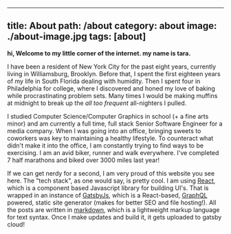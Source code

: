 ---
title: About
path: /about
category: about
image: ./about-image.jpg
tags: [about]
------

**hi, Welcome to my little corner of the internet.  my name is tara.**

I have been a resident of New York City for the past eight years, currently living in Williamsburg, Brooklyn.  Before that, I spent the first eighteen years of my life in South Florida dealing with humidity.  Then I spent four in Philadelphia for college, where I discovered and honed my love of baking while procrastinating problem sets.  Many times I would be making muffins at midnight to break up the _all too frequent_ all-nighters I pulled.

I studied Computer Science/Computer Graphics in school (+ a fine arts minor) and am currently a full time, full stack Senior Software Engineer for a media company. When I was going into an office, bringing sweets to coworkers was key to maintaining a healthy lifestyle. To counteract what didn't make it into the office, I am constantly trying to find ways to be exercising.  I am an avid biker, runner and walk everywhere. I've completed 7 half marathons and biked over 3000 miles last year!

If we can get nerdy for a second, I am very proud of this website you see here. The "tech stack", as one would say, is pretty cool.  I am using [React](https://reactjs.org/), which is a component based Javascript library for building UI's. That is wrapped in an instance of [GatsbyJs](https://www.gatsbyjs.org/), which is a React-based, [GraphQL](https://graphql.org/) powered, static site generator (makes for better SEO and file hosting!).  All the posts are written in [markdown](https://github.com/adam-p/markdown-here/wiki/Markdown-Cheatsheet), which is a lightweight markup language for text syntax.  Once I make updates and build it, it gets uploaded to gatsby cloud! 